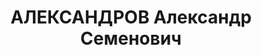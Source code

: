 ---
title: АЛЕКСАНДРОВ Александр Семенович
description: народився 1905 р. у м. Одеса Одеського пов. Херсонської губ. Єврей, із
  службовців, освіта вища, у 1931—1937 рр. член ВКП(б). Проживав у Харкові. Заступник
  уповноваженого Комісії радянського контролю. Заарештований 7 вересня 1937 р. як
  член антирад. терористичної шкідницької організації правих (статті 54-11, 54-7,
  54-8 через ст. 17 КК УРСР) і військовою колегією Верховного Суду СРСР 7 грудня 1937
  р. (статті 54-8, 54-11 КК УРСР) засуджений до розстрілу з конфіскацією особистого
  майна. Розстріляний 8 грудня 1937 р. у Харкові. Реабілітований 24 листопада 1956
  р.
---
